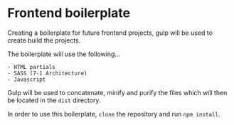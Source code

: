 # Frontend boilerplate

Creating a boilerplate for future frontend projects, gulp will be used to create build the projects.

The boilerplate will use the following...

    - HTML partials
    - SASS (7-1 Architecture)
    - Javascript

Gulp will be used to concatenate, minify and purify the files which will then be located in the `dist` directory.

In order to use this boilerplate, `clone` the repository and run `npm install`.
